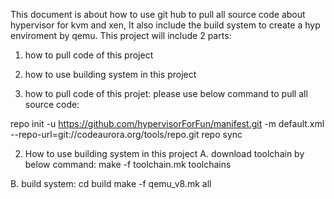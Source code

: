 This document is about how to use git hub to pull all source code about hypervisor for kvm and xen,
It also include the build system to create a hyp enviroment by qemu. This project will include 2 parts:
1. how to pull code of this project
2. how to use building system in this project

1. how to pull code of this projet:
please use below command to pull all source code:

repo init -u https://github.com/hypervisorForFun/manifest.git -m default.xml --repo-url=git://codeaurora.org/tools/repo.git
repo sync

2. How to use building system in this project
A. download toolchain by below command:
   make -f toolchain.mk toolchains
   
B. build system:
   cd build
   make -f qemu_v8.mk all
